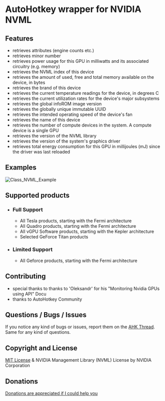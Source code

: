 # AutoHotkey wrapper for NVIDIA NVML


## Features
* retrieves attributes (engine counts etc.)
* retrieves minor number
* retrieves power usage for this GPU in milliwatts and its associated circuitry (e.g. memory)
* retrieves the NVML index of this device
* retrieves the amount of used, free and total memory available on the device, in bytes
* retrieves the brand of this device
* retrieves the current temperature readings for the device, in degrees C
* retrieves the current utilization rates for the device's major subsystems
* retrieves the global infoROM image version
* retrieves the globally unique immutable UUID
* retrieves the intended operating speed of the device's fan
* retrieves the name of this device
* retrieves the number of compute devices in the system. A compute device is a single GPU
* retrieves the version of the NVML library
* retrieves the version of the system's graphics driver
* retrieves total energy consumption for this GPU in millijoules (mJ) since the driver was last reloaded


## Examples
![Class_NVML_Example](img/Class_NVML_Example.png)


## Supported products
- ### Full Support
	- All Tesla products, starting with the Fermi architecture
	- All Quadro products, starting with the Fermi architecture
	- All vGPU Software products, starting with the Kepler architecture
	- Selected GeForce Titan products
- ### Limited Support
	- All Geforce products, starting with the Fermi architecture


## Contributing
* special thanks to thanks to 'Oleksandr' for his "Monitoring Nvidia GPUs using API" Docu
* thanks to AutoHotkey Community


## Questions / Bugs / Issues
If you notice any kind of bugs or issues, report them on the [AHK Thread](https://www.autohotkey.com/boards/viewtopic.php?t=95175). Same for any kind of questions.


## Copyright and License
[MIT License](LICENSE) & NVIDIA Management Library (NVML) License by NVIDIA Corporation


## Donations
[Donations are appreciated if I could help you](https://www.paypal.me/smithz)